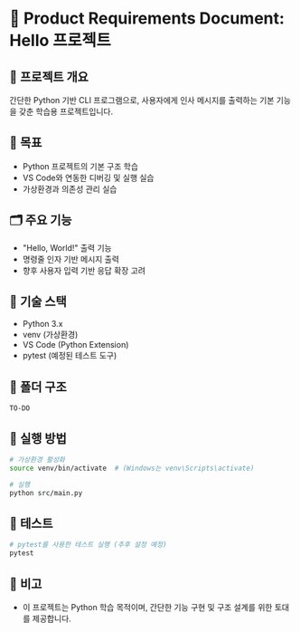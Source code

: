 # 📄 Product Requirements Document: Hello 프로젝트

## 🧭 프로젝트 개요
간단한 Python 기반 CLI 프로그램으로, 사용자에게 인사 메시지를 출력하는 기본 기능을 갖춘 학습용 프로젝트입니다.

## 🎯 목표
- Python 프로젝트의 기본 구조 학습
- VS Code와 연동한 디버깅 및 실행 실습
- 가상환경과 의존성 관리 실습

## 🗂️ 주요 기능
- "Hello, World!" 출력 기능
- 명령줄 인자 기반 메시지 출력
- 향후 사용자 입력 기반 응답 확장 고려

## 🔧 기술 스택
- Python 3.x
- venv (가상환경)
- VS Code (Python Extension)
- pytest (예정된 테스트 도구)

## 📁 폴더 구조
```
TO-DO
```

## 🚀 실행 방법
```bash
# 가상환경 활성화
source venv/bin/activate  # (Windows는 venv\Scripts\activate)

# 실행
python src/main.py
```

## 🧪 테스트
```bash
# pytest를 사용한 테스트 실행 (추후 설정 예정)
pytest
```

## 📌 비고
- 이 프로젝트는 Python 학습 목적이며, 간단한 기능 구현 및 구조 설계를 위한 토대를 제공합니다.

